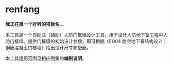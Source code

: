 # renfang
**我正在想一个好听的项目名...**

本工具是一个自助式（辅助）人防门框墙设计工具，用于设计人防地下室工程中人防门框墙。提供门框墙的初始设计参数，即可根据《FG04 防空地下室结构设计：钢筋混凝土门框墙》给出设计尺寸和配筋。

本工具适用范围见相应图集的**编制说明**。
